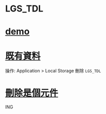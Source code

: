 # LGS_TDL

# [demo](https://xup655.github.io/LGS_TDL)

# [既有資料](https://xup655.github.io/LGS_TDL/index_1.html)
操作: Application > Local Storage 刪除 `LGS_TDL`

# [刪除是個元件](https://xup655.github.io/LGS_TDL/index_2.html)
ING

